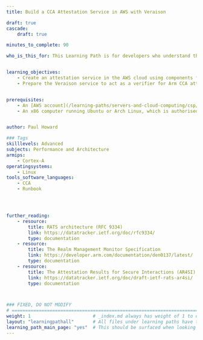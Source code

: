 ```yaml
---
title: Build a CCA Attestation Service in AWS with Veraison

draft: true
cascade:
    draft: true

minutes_to_complete: 90

who_is_this_for: This Learning Path is for developers who understand the basics of CCA attestation and the Veraison project, and who wish to progress onto creating a more scalable deployment of a CCA attestation verifier service in the cloud.


learning_objectives:
    - Create an attestation service in the AWS cloud using components from the Veraison project.
    - Prepare the Veraison service to act as a verifier for Arm CCA attestation tokens by provisioning CCA platform endorsements.


prerequisites:
    - An [AWS account](/learning-paths/servers-and-cloud-computing/csp/aws/) for accessing AWS cloud services.
    - An x86 computer running Ubuntu or Arch Linux, which is authorised to use the AWS account. Other build environments might be possible, but will require the configuration of toolchains for cross-compilation.


author: Paul Howard

### Tags
skilllevels: Advanced
subjects: Performance and Architecture
armips:
    - Cortex-A
operatingsystems:
    - Linux
tools_software_languages:
    - CCA
    - Runbook




further_reading:
    - resource:
        title: RATS architecture (RFC 9334) 
        link: https://datatracker.ietf.org/doc/rfc9334/
        type: documentation
    - resource:
        title: The Realm Management Monitor Specification
        link: https://developer.arm.com/documentation/den0137/latest/
        type: documentation
    - resource:
        title: The Attestation Results for Secure Interactions (AR4SI) 
        link: https://datatracker.ietf.org/doc/draft-ietf-rats-ar4si/
        type: documentation



### FIXED, DO NOT MODIFY
# ================================================================================
weight: 1                       # _index.md always has weight of 1 to order correctly
layout: "learningpathall"       # All files under learning paths have this same wrapper
learning_path_main_page: "yes"  # This should be surfaced when looking for related content. Only set for _index.md of learning path content.
---
```

